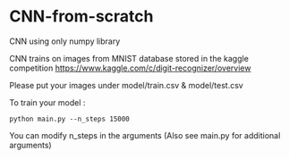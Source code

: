 # CNN-from-scratch

CNN using only numpy library

CNN trains on images from MNIST database stored in the kaggle competition https://www.kaggle.com/c/digit-recognizer/overview

Please put your images under model/train.csv & model/test.csv

To train your model :

```
python main.py --n_steps 15000
```

You can modify n_steps in the arguments (Also see main.py for additional arguments)
